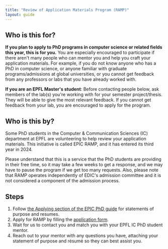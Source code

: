 ```yaml
---
title: "Review of Application Materials Program (RAMP)"
layout: guide
---
```


## Who is this for?

**If you plan to apply to PhD programs in computer science or related fields this year, this is for you.**
You are especially encouraged to participate if there aren't many people who can mentor you and help you craft your application materials.
For example, if you do not know anyone who has a PhD in computer science, or anyone familiar with graduate programs/admissions at global universities,
or you cannot get feedback from any professors or labs that you have already worked with.

**If you are an EPFL Master's student**:
Before contacting people below, ask members of the lab(s) you're working with for your semester project/thesis.
They will be able to give the most relevant feedback. If you cannot get feedback from your lab, you are encouraged to apply for the program.


## Who is this by?

Some PhD students in the Computer & Communication Sciences (IC) department
at EPFL are volunteering to help review your application materials. This 
initiative is called EPIC RAMP, and it has entered its third year in 2024.

Please understand that this is a service that the PhD students are providing
in their free time, so it may take a few weeks to get a response, and we may
have to pause the program if we get too many requests. Also, 
please note that RAMP operates independently of EDIC's admission committee
and it is not considered a component of the admission process.

<!-- We may refuse to help
people who mass email our list of volunteers instead of choosing one or two,
or who do not take the time to first follow the guides on this website. -->


## Steps

1. Follow [the Applying section of the EPIC PhD guide](/applying) for statements of purpose and resumes.
2. Apply for RAMP by filling the [application form](https://forms.gle/qDMRypmzfxosWL6g8).
3. Wait for us to contact you and match you with your EPFL IC PhD student mentor.
4. Reach out to your mentor with any questions you have, attaching your statement of purpose and résumé so they can best assist you.

<!-- 2. Find _one or two_ people in the list [below](#volunteers) whose research interest match yours
3. Send them an email introducing yourself and attaching your statement of purpose and resume (we provide a template [below](#email-template)) -->


<!-- ## Volunteers

_Please pick [at random](https://www.random.org/lists/) from within your area to spread the load on our volunteers._

<iframe style="width: 100%; height: 600px" src="https://docs.google.com/spreadsheets/d/e/2PACX-1vQQ8e0latgFXVknHSV3V0g0F4atgANgCuRXzuzvkShjaNirmHrmKjHokJMXnXiEi4WNfs6S5rCns6z2/pubhtml?gid=0&amp;single=true&amp;widget=true&amp;headers=false"></iframe>

(You can also reach out to the [EDIC Ambassadors](https://www.epfl.ch/education/phd/edic-computer-and-communication-sciences/edic-computer-and-communication-sciences/edic-ambassadors/))


## Email template

```
Dear <name of the recipient>,

I am <your name>, a <short description, e.g., Bachelor student at the University of XYZ>,
interested in <research topic>.
I saw your name on the EPIC Guide list of volunteers for reviewing application materials,
and I need help with mine.
Could you please give me some feedback?

Attached are my statement of purpose and resume.
<any other questions you may have, e.g., "I didn’t include XYZ, should I?">

Thank you very much for your help!

Best regards,
<your name>
``` -->
